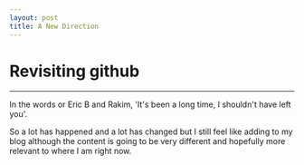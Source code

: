 ```yaml
---
layout: post
title: A New Direction
---
```


# Revisiting github

-----

In the words or Eric B and Rakim, 'It's been a long time, I shouldn't have left you'.

So a lot has happened and a lot has changed but I still feel like adding to my blog although the content is going to be very different and hopefully more relevant to where I am right now. 
